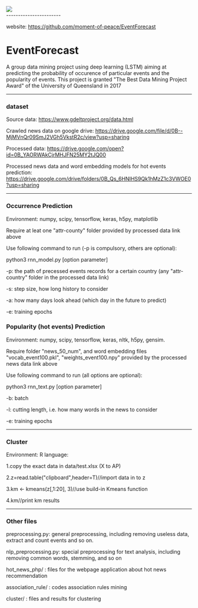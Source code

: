 <div>
<img src="https://github.com/moment-of-peace/EventForecast/blob/master/data/award.jpeg"></img>
</div>
-----------------------

website: https://github.com/moment-of-peace/EventForecast

# EventForecast
A group data mining project using deep learning (LSTM) aiming at predicting the probability of occurence of particular events and the popularity of events.
This project is granted "The Best Data Mining Project Award" of the University of Queensland in 2017
****************************************************************************
### dataset
Source data: https://www.gdeltproject.org/data.html

Crawled news data on google drive: https://drive.google.com/file/d/0B--MjMVnQr09SmJ2VGh5VkstR2c/view?usp=sharing

Processed data: https://drive.google.com/open?id=0B_YAORWAkCjrMHJFN25MY2tJQ00

Processed news data and word embedding models for hot events prediction: 
https://drive.google.com/drive/folders/0B_Qs_6HNIHS9Qk1hMzZ1c3VWOE0?usp=sharing
*****************************************************************************
### Occurrence Prediction 
Environment: numpy, scipy, tensorflow, keras, h5py, matplotlib

Require at leat one "attr-county" folder provided by processed data link above

Use following command to run (-p is compulsory, others are optional):

python3 rnn_model.py [option parameter]

-p: the path of precessed events records for a certain country (any "attr-country" folder in the processed data link)

-s: step size, how long history to consider

-a: how many days look ahead (which day in the future to predict)

-e: training epochs

### Popularity (hot events) Prediction 
Environment: numpy, scipy, tensorflow, keras, nltk, h5py, gensim. 

Require folder "news_50_num", and word embedding files "vocab_event100.pkl", "weights_event100.npy"
provided by the processed news data link above

Use following command to run (all options are optional):

python3 rnn_text.py [option parameter]

-b: batch

-l: cutting length, i.e. how many words in the news to consider

-e: training epochs
*****************************************************************************
### Cluster 
Environment: R language:

1.copy the exact data in data/test.xlsx (X to AP)

2.z=read.table("clipboard",header=T)//import data in to z

3.km <- kmeans(z[,1:20], 3)//use build-in Kmeans function

4.km//print km results
*****************************************************************************
### Other files
preprocessing.py: general preprocessing, including removing useless data, extract and count events and so on.

nlp_preprocessing.py: special preprocessing for text analysis, including removing common words, stemming, and so on

hot_news_php/ : files for the webpage application about hot news recommendation

association_rule/ : codes association rules mining

cluster/ : files and results for clustering

